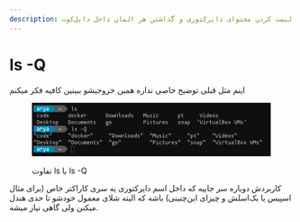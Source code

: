 ```yaml
---
description: برای لیست کردن محتوای دایرکتوری و گذاشتن هر المان داخل دابل‌کوت
---
```


# ls -Q

اینم مثل قبلی توضیح خاصی نداره همین خروجیشو ببینین کافیه فکر میکنم

<figure><img src="../../.gitbook/assets/image (7).png" alt=""><figcaption><p>تفاوت ls با ls -Q</p></figcaption></figure>



کاربردش دوباره سر جاییه که داخل اسم دایرکتوری یه سری کاراکتر خاص (برای مثال اسپیس یا بک‌اسلش و چیزای این‌چنینی) باشه که البته شلای معمول خودشو تا حدی هندل میکنن ولی گاهی نیاز میشه.
